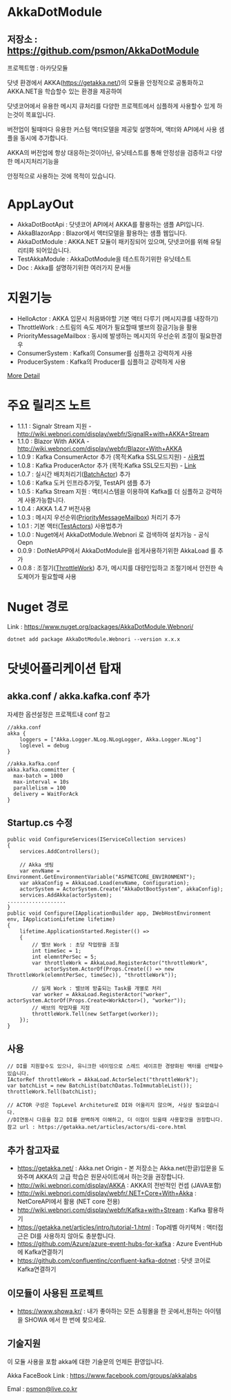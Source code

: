 # AkkaDotModule

## 저장소 : https://github.com/psmon/AkkaDotModule

프로젝트명 : 아카닷모듈

닷넷 환경에서 AKKA(https://getakka.net/)의 모듈을 안정적으로 공통화하고 AKKA.NET을 학습할수 있는 환경을 제공하여

닷넷코어에서 유용한 메시지 큐처리를 다양한 프로젝트에서 심플하게 사용할수 있게 하는것이 목표입니다.

버전업이 될때마다 유용한 커스텀 액터모델을 제공및 설명하며, 액터와 API에서 사용 샘플을 동시에 추가합니다.

AKKA의 버전업에 항상 대응하는것이아닌, 유닛테스트를 통해 안정성을 검증하고 다양한 메시지처리기능을

안정적으로 사용하는 것에 목적이 있습니다.

# AppLayOut

- AkkaDotBootApi : 닷넷코어 API에서 AKKA를 활용하는 샘플 API입니다.
- AkkaBlazorApp : Blazor에서 액터모델을 활용하는 샘플 웹입니다. 
- AkkaDotModule : AKKA.NET 모듈이 패키징되어 있으며, 닷넷코어를 위해 유틸리티화 되어있습니다.
- TestAkkaModule : AkkaDotModule을 테스트하기위한 유닛테스트
- Doc : Akka를 설명하기위한 여러가지 문서들


# 지원기능

- HelloActor : AKKA 입문시 처음봐야할 기본 액터 다루기 (메시지큐를 내장하기)
- ThrottleWork : 스트림의 속도 제어가 필요할때 밸브의 잠금기능을 활용
- PriorityMessageMailbox : 동시에 발생하는 메시지의 우선순위 조절이 필요한경우
- ConsumerSystem : Kafka의 Consumer를 심플하고 강력하게 사용
- ProducerSystem : Kafka의 Producer를 심플하고 강력하게 사용

[More Detail](AKKAUSING.md)

# 주요 릴리즈 노트
- 1.1.1 : Signalr Stream 지원 - http://wiki.webnori.com/display/webfr/SignalR+with+AKKA+Stream
- 1.1.0 : Blazor With AKKA - http://wiki.webnori.com/display/webfr/Blazor+With+AKKA
- 1.0.9 : Kafka ConsumerActor 추가 (목적:Kafka SSL모드지원) - [사용법](AkkaDotBootApi/Test/TestAkka.cs)
- 1.0.8 : Kafka ProducerActor 추가 (목적:Kafka SSL모드지원) - [Link](http://wiki.webnori.com/display/webfr/Auzere+EventHub%28KAFKA%29+With+Actor)
- 1.0.7 : 실시간 배치처리기([BatchActor](TestAkkaDotModule/TestActors/BatchActorTest.cs)) 추가
- 1.0.6 : Kafka 도커 인프라추가및, TestAPI 샘플 추가
- 1.0.5 : Kafka Stream 지원 : 액터시스템을 이용하여 Kafka를 더 심플하고 강력하게 사용가능합니다.
- 1.0.4 : AKKA 1.4.7 버전사용
- 1.0.3 : 메시지 우선순위([PriorityMessageMailbox](TestAkkaDotModule/TestActors/PriorityMessageMailboxTest.cs)) 처리기 추가
- 1.0.1 : 기본 액터([TestActors](TestAkkaDotModule/TestActors/HelloActorTest.cs)) 사용법추가
- 1.0.0 : Nuget에서 AkkaDotModule.Webnori 로 검색하여 설치가능 - 공식 Oepn
- 0.0.9 : DotNetAPP에서 AkkaDotModule을 쉽게사용하기위한 AkkaLoad 를 추가
- 0.0.8 : 조절기([ThrottleWork](TestAkkaDotModule/TestActors/ThrottleWorkTest.cs)) 추가, 메시지를 대량인입하고 조절기에서 안전한 속도제어가 필요할때 사용

# Nuget 경로

Link : https://www.nuget.org/packages/AkkaDotModule.Webnori/

    dotnet add package AkkaDotModule.Webnori --version x.x.x


# 닷넷어플리케이션 탑재

##  akka.conf / akka.kafka.conf 추가

자세한 옵션설정은 프로젝트내 conf 참고

    //akka.conf
    akka {
        loggers = ["Akka.Logger.NLog.NLogLogger, Akka.Logger.NLog"]
        loglevel = debug
    }

    //akka.kafka.conf
    akka.kafka.committer { 
      max-batch = 1000  
      max-interval = 10s  
      parallelism = 100
      delivery = WaitForAck
    }

## Startup.cs 수정

    public void ConfigureServices(IServiceCollection services)
    {
        services.AddControllers();

        // Akka 셋팅
        var envName = Environment.GetEnvironmentVariable("ASPNETCORE_ENVIRONMENT");
        var akkaConfig = AkkaLoad.Load(envName, Configuration);
        actorSystem = ActorSystem.Create("AkkaDotBootSystem", akkaConfig);            
        services.AddAkka(actorSystem);
    ...................
    }    
    public void Configure(IApplicationBuilder app, IWebHostEnvironment env, IApplicationLifetime lifetime)
    {
        lifetime.ApplicationStarted.Register(() =>
        {
            // 밸브 Work : 초당 작업량을 조절                
            int timeSec = 1;
            int elemntPerSec = 5;
            var throttleWork = AkkaLoad.RegisterActor("throttleWork", 
                actorSystem.ActorOf(Props.Create(() => new ThrottleWork(elemntPerSec, timeSec)), "throttleWork"));

            // 실제 Work : 밸브에 방출되는 Task를 개별로 처리
            var worker = AkkaLoad.RegisterActor("worker", actorSystem.ActorOf(Props.Create<WorkActor>(), "worker"));
            // 배브의 작업자를 지정
            throttleWork.Tell(new SetTarget(worker));
        });
    }

## 사용
    
    // DI를 지원할수도 있으나, 유니크한 네이밍으로 스레드 세이프한 경량화된 액터를 선택할수 있습니다.
    IActorRef throttleWork = AkkaLoad.ActorSelect("throttleWork");
    var batchList = new BatchList(batchDatas.ToImmutableList());
    throttleWork.Tell(batchList);
    
    // ACTOR 구성은 TopLevel Architeture로 DI와 어울리지 않으며, 사실상 필요없습니다.
    //DI연동시 다음을 참고 DI를 완벽하게 이해하고, 더 이점이 있을때 사용할것을 권장합니다.     
    참고 url : https://getakka.net/articles/actors/di-core.html
            

## 추가 참고자료
 - https://getakka.net/ : Akka.net Origin - 본 저장소는 Akka.net(한글)입문을 도와주며 AKKA의 고급 학습은 원문사이트에서 하는것을 권장합니다. 
 - http://wiki.webnori.com/display/AKKA : AKKA의 전반적인 컨셉 (JAVA포함)
 - http://wiki.webnori.com/display/webfr/.NET+Core+With+Akka : NetCoreAPI에서 활용 (NET core 전용)
 - http://wiki.webnori.com/display/webfr/Kafka+with+Stream : Kafka 활용하기
 - https://getakka.net/articles/intro/tutorial-1.html : Top레벨 아키텍쳐 : 액터접근은 DI를 사용하지 않아도 충분합니다.
 - https://github.com/Azure/azure-event-hubs-for-kafka : Azure EventHub에 Kafka연결하기
 - https://github.com/confluentinc/confluent-kafka-dotnet : 닷넷 코어로 Kafka연결하기

## 이모듈이 사용된 프로젝트
 - https://www.showa.kr/ : 내가 좋아하는 모든 쇼핑몰을 한 곳에서,원하는 아이템을 SHOWA 에서 한 번에 찾으세요.

## 기술지원

이 모듈 사용을 포함 akka에 대한 기술문의 언제든 환영입니다.

Akka FaceBook Link : https://www.facebook.com/groups/akkalabs

Emal : psmon@live.co.kr
